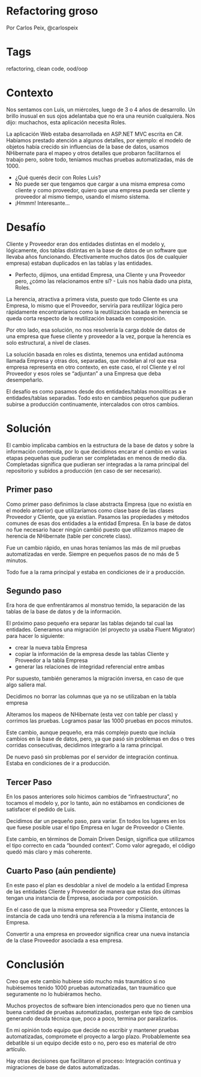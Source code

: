 Refactoring groso 
===
Por Carlos Peix, @carlospeix

Tags
===
refactoring, clean code, ood/oop

Contexto
===
Nos sentamos con Luis, un miércoles, luego de 3 o 4 años de desarrollo. Un brillo inusual en sus ojos adelantaba que no era una reunión cualquiera. Nos dijo: muchachos, esta aplicación necesita Roles.

La aplicación Web estaba desarrollada en ASP.NET MVC escrita en C#. Habíamos prestado atención a algunos detalles, por ejemplo: el modelo de objetos había crecido sin influencias de la base de datos, usamos NHibernate para el mapeo y otros detalles que probaron facilitarnos el trabajo pero, sobre todo, teníamos muchas pruebas automatizadas, más de 1000.

- ¿Qué querés decir con Roles Luis?
- No puede ser que tengamos que cargar a una misma empresa como cliente y como proveedor, quiero que una empresa pueda ser cliente y proveedor al mismo tiempo, usando el mismo sistema.
- ¡Hmmm! Interesante...

Desafío
===
Cliente y Proveedor eran dos entidades distintas en el modelo y, lógicamente, dos tablas distintas en la base de datos de un software que llevaba años funcionando. Efectivamente muchos datos (los de cualquier empresa) estaban duplicados en las tablas y las entidades.

- Perfecto, dijimos, una entidad Empresa, una Cliente y una Proveedor pero, ¿cómo las relacionamos entre sí? - Luis nos había dado una pista, Roles.

La herencia, atractiva a primera vista, puesto que todo Cliente es una Empresa, lo mismo que el Proveedor, serviría para reutilizar lógica pero rápidamente encontraríamos como la reutilización basada en herencia se queda corta respecto de la reutilización basada en composición.

Por otro lado, esa solución, no nos resolvería la carga doble de datos de una empresa que fuese cliente y proveedor a la vez, porque la herencia es solo estructural, a nivel de clases.

La solución basada en roles es distinta, tenemos una entidad autónoma llamada Empresa y otras dos, separadas, que modelan al rol que esa empresa representa en otro contexto, en este caso, el rol Cliente y el rol Proveedor y esos roles se “adjuntan” a una Empresa que deba desempeñarlo.

El desafío es como pasamos desde dos entidades/tablas monolíticas a e entidades/tablas separadas. Todo esto en cambios pequeños que pudieran subirse a producción continuamente, intercalados con otros cambios.


Solución
===
El cambio implicaba cambios en la estructura de la base de datos y sobre la información contenida, por lo que decidimos encarar el cambio en varias etapas pequeñas que pudieran ser completadas en menos de medio día. Completadas significa que pudieran ser integradas a la rama principal del repositorio y subidos a producción (en caso de ser necesario).

Primer paso
---
Como primer paso definimos la clase abstracta Empresa (que no existía en el modelo anterior) que utilizaríamos como clase base de las clases Proveedor y Cliente, que ya existían.
Pasamos las propiedades y métodos comunes de esas dos entidades a la entidad Empresa. En la base de datos no fue necesario hacer ningún cambió puesto que utilizamos mapeo de herencia de NHibernate (table per concrete class).

Fue un cambio rápido, en unas horas teníamos las más de mil pruebas automatizadas en verde. Siempre en pequeños pasos de no más de 5 minutos.

Todo fue a la rama principal y estaba en condiciones de ir a producción.

Segundo paso
---
Era hora de que enfrentáramos al monstruo temido, la separación de las tablas de la base de datos y de la información.

El próximo paso pequeño era separar las tablas dejando tal cual las entidades. Generamos una migración (el proyecto ya usaba Fluent Migrator) para hacer lo siguiente:
* crear la nueva tabla Empresa
* copiar la información de la empresa desde las tablas Cliente y Proveedor a la tabla Empresa
* generar las relaciones de integridad referencial entre ambas

Por supuesto, también generamos la migración inversa, en caso de que algo saliera mal.

Decidimos no borrar las columnas que ya no se utilizaban en la tabla empresa

Alteramos los mapeos de NHibernate (esta vez con table per class) y corrimos las pruebas. Logramos pasar las 1000 pruebas en pocos minutos.

Este cambio, aunque pequeño, era más complejo puesto que incluía cambios en la base de datos, pero, ya que pasó sin problemas en dos o tres corridas consecutivas, decidimos integrarlo a  la rama principal.

De nuevo pasó sin problemas por el servidor de integración continua. Estaba en condiciones de ir a producción.

Tercer Paso 
---
En los pasos anteriores solo hicimos cambios de “infraestructura”, no tocamos el modelo y, por lo tanto, aún no estábamos en condiciones de satisfacer el pedido de Luis.

Decidimos dar un pequeño paso, para variar. En todos los lugares en los que fuese posible usar el tipo Empresa en lugar de Proveedor o Cliente.

Este cambio, en términos de Domain Driven Design, significa que utilizamos el tipo correcto en cada “bounded context”. Como valor agregado, el código quedó más claro y más coherente.

Cuarto Paso (aún pendiente)
---
En este paso el plan es desdoblar a nivel de modelo a la entidad Empresa de las entidades Cliente y Proveedor de manera que estas dos últimas tengan una instancia de Empresa, asociada por composición.

En el caso de que la misma empresa sea Proveedor y Cliente, entonces la instancia de cada uno tendrá una referencia a la misma instancia de Empresa.

Convertir a una empresa en proveedor significa crear una nueva instancia de la clase Proveedor asociada a esa empresa.

Conclusión
===
Creo que este cambio hubiese sido mucho más traumático si no hubiésemos tenido 1000 pruebas automatizadas, tan traumático que seguramente no lo hubiéramos hecho.

Muchos proyectos de software bien intencionados pero que no tienen una buena cantidad de pruebas automatizadas, postergan este tipo de cambios generando deuda técnica que, poco a poco, termina por paralizarlos.

En mi opinión todo equipo que decide no escribir y mantener pruebas automatizadas, compromete el proyecto a largo plazo. Probablemente sea debatible si un equipo decide esto o no, pero eso es material de otro artículo.

Hay otras decisiones que facilitaron el proceso: Integración continua y migraciones de base de datos automatizadas.
